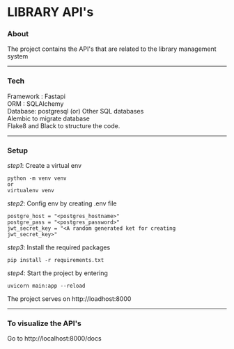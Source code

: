 # LIBRARY API's

### About

The project contains the API's that are related to the library management system 
<hr/>

### Tech

Framework : Fastapi <br/>
ORM : SQLAlchemy <br/>
Database: postgresql (or) Other SQL databases <br/>
Alembic to migrate database <br/>
Flake8 and Black to structure the code. <br/>
<hr/>

### Setup
_step1_: Create a virtual env

    python -m venv venv 
    or 
    virtualenv venv

_step2_: Config env by creating .env file
    
    postgre_host = "<postgres_hostname>"
    postgre_pass = "<postgres_password>"
    jwt_secret_key = "<A random generated ket for creating jwt_secret_key>"

_step3_: Install the required packages

    pip install -r requirements.txt

_step4_: Start the project by entering

    uvicorn main:app --reload

The project serves on http://loadhost:8000
<hr/>

### To visualize the API's

Go to http://localhost:8000/docs
